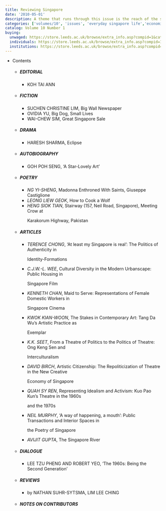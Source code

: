 ```yaml
---
title: Reviewing Singapore
date: '2010-05-01'
description: A theme that runs through this issue is the reach of the state and the effect on citizens, the arts and cultural development in everyday Singapore life. It examines the interactions between the state’s priority of economic progress and how the arts are considered and treated.
categories: ['volumes/10', 'issues', 'everyday singapore life','economic progress','cultural development','Singapore']
catalog: Volume 10 Number 1
buying:
  unwaged: https://store.leeds.ac.uk/browse/extra_info.asp?compid=1&catid=265&modid=1&prodid=1801&deptid=26
  individuals: https://store.leeds.ac.uk/browse/extra_info.asp?compid=1&catid=264&modid=1&prodid=1839&deptid=26
  institutions: https://store.leeds.ac.uk/browse/extra_info.asp?compid=1&catid=263&modid=1&prodid=1819&deptid=26
---
```


<ul id="issue_contents">
    <li>Contents
        <ul>
            <li><h5>EDITORIAL</h5>
                <ul><li>KOH TAI ANN</li></ul>
            </li>
            <li><h5>FICTION</h5>
                <ul>
                    <li>SUCHEN CHRISTINE LIM, Big Wall Newspaper</li>
                    <li>OVIDIA YU, Big Dog, Small Lives</li>
                    <li>WAI-CHEW SIM, Great Singapore Sale</li>
                </ul>
            </li>
            <li><h5>DRAMA</h5>
                <ul><li>HARESH SHARMA, Eclipse</li></ul>
            </li>
            <li><h5>AUTOBIOGRAPHY</h5>
                <ul><li>GOH POH SENG, ‘A Star-Lovely Art’</li></ul>
            </li>
            <li><h5>POETRY</h5>
                <ul>
                    <li><em>NG YI-SHENG</em>, Madonna Enthroned With Saints, Giuseppe Castiglione</li>
                    <li><em>LEONG LIEW GEOK</em>, How to Cook a Wolf</li>
                    <li><em>HENG SIOK TIAN</em>, Stairway (157, Neil Road, Singapore), Meeting Crow at
                        <p>Karakorum Highway, Pakistan</p></li>
                </ul>
            </li>
            <li><h5>ARTICLES</h5>
                <ul>
                    <li><em>TERENCE CHONG</em>, ‘At least my Singapore is real’: The Politics of Authenticity in
                        <p>Identity-Formations</p></li>
                    <li><em>C.J.W.-L. WEE</em>, Cultural Diversity in the Modern Urbanscape: Public Housing in
                        <p>Singapore Film</p></li>
                    <li><em>KENNETH CHAN</em>, Maid to Serve: Representations of Female Domestic Workers in
                        <p>Singapore Cinema</p></li>
                    <li><em>KWOK KIAN-WOON</em>, The Stakes in Contemporary Art: Tang Da Wu’s Artistic Practice as
                        <p>Exemplar</p></li>
                    <li><em>K.K. SEET</em>, From a Theatre of Politics to the Politics of Theatre: Ong Keng Sen and
                        <p>Interculturalism</p></li>
                    <li><em>DAVID BIRCH</em>, Artistic Citizenship: The Repoliticization of Theatre in the New Creative
                        <p>Economy of Singapore</p></li>
                    <li><em>QUAH SY REN</em>, Representing Idealism and Activism: Kuo Pao Kun’s Theatre in the 1960s
                        <p>and the 1970s</p></li>
                    <li><em>NEIL MURPHY</em>, ‘A way of happening, a mouth’: Public Transactions and Interior Spaces in
                        <p>the Poetry of Singapore</p></li>
                    <li><em>AVIJIT GUPTA</em>, The Singapore River</li>
                </ul>
            </li>
            <li><h5>DIALOGUE</h5>
                <ul><li>LEE TZU PHENG AND ROBERT YEO, ‘The 1960s: Being the Second Generation’
                    </li>
                </ul>
            </li>
            <li><h5>REVIEWS</h5>
                <ul><li>by NATHAN SUHR-SYTSMA, LIM LEE CHING
                    </li>
                </ul>
            </li>
            <li><h5>NOTES ON CONTRIBUTORS</h5></li>
        </ul>
    </li>
</ul>